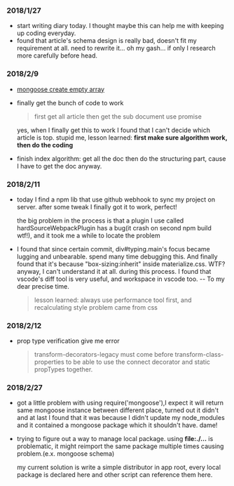 ### 2018/1/27
* start writing diary today. I thought maybe this can help me with keeping up coding everyday.
* found that article's schema design is really bad, doesn't fit my requirement at all. need to rewrite it... oh my gash... if only I research more carefully before head.

### 2018/2/9
* [mongoose create empty array](https://stackoverflow.com/questions/20713650/mongoose-creating-empty-arrays)
* finally get the bunch of code to work
    > first get all article then get the sub document use promise
    
    yes, when I finally get this to work I found that I can't decide which article is top. stupid me, lesson learned: **first make sure algorithm work, then do the coding**

* finish index algorithm: get all the doc then do the structuring part, cause I have to get the doc anyway.


### 2018/2/11
* today I find a npm lib that use github webhook to sync my project on server. after some tweak I finally got it to work, perfect!

    the big problem in the process is that a plugin I use called hardSourceWebpackPlugin has a bug(it crash on second npm build wtf!), and it took me a while to locate the problem
    
    
* I found that since certain commit, div#typing.main's focus became lugging and unbearable. spend many time debugging this. And finally found that it's because  "box-sizing:inherit" inside  materialize.css. WTF? anyway, I can't understand it at all. during this process. I found that vscode's diff tool is very useful, and workspace in vscode too. -- To my dear precise time. 

    > lesson learned: always use performance tool first, and recalculating style problem came from css
    

### 2018/2/12
* prop type verification give me error

    > transform-decorators-legacy must come before transform-class-properties to be able to use the connect decorator and static propTypes together.


### 2018/2/27
* got a little problem with using require('mongoose'),I expect it will return same mongoose instance between different place, turned out it didn't and at last I found that it was because I didn't update my node_modules and it contained a mongoose package which it shouldn't have. dame!

* trying to figure out a way to manage local package. using **file:./...** is problematic, it might reimport the same package multiple times causing problem.(e.x. mongoose schema)

    my current solution is write a simple distributor in app root, every local package is declared here and other script can reference them here.

